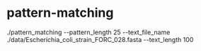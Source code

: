 # pattern-matching
./pattern_matching --pattern_length 25 --text_file_name ./data/Escherichia_coli_strain_FORC_028.fasta --text_length 100
